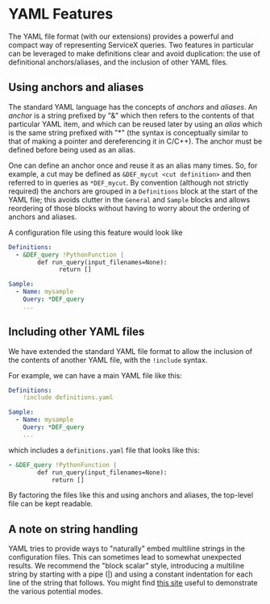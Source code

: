 # YAML Features

The YAML file format (with our extensions) provides a powerful and compact way of representing ServiceX queries. Two features in particular can be leveraged to make definitions clear and avoid duplication: the use of definitional anchors/aliases, and the inclusion of other YAML files.

## Using anchors and aliases
The standard YAML language has the concepts of _anchors_ and _aliases_. An _anchor_ is a string prefixed by "&" which then refers to the contents of that particular YAML item, and which can be reused later by using an _alias_ which is the same string prefixed with "*" (the syntax is conceptually similar to that of making a pointer and dereferencing it in C/C++). The anchor must be defined before being used as an alias.

One can define an anchor once and reuse it as an alias many times. So, for example, a cut may be defined as `&DEF_mycut <cut definition>` and then referred to in queries as `*DEF_mycut`. By convention (although not strictly required) the anchors are grouped in a `Definitions` block at the start of the YAML file; this avoids clutter in the `General` and `Sample` blocks and allows reordering of those blocks without having to worry about the ordering of anchors and aliases.

A configuration file using this feature would look like

```yaml
Definitions:
  - &DEF_query !PythonFunction |
        def run_query(input_filenames=None):
              return []

Sample:
  - Name: mysample
    Query: *DEF_query
    ...
```

## Including other YAML files
We have extended the standard YAML file format to allow the inclusion of the contents of another YAML file, with the `!include` syntax.

For example, we can have a main YAML file like this:
```yaml
Definitions:
    !include definitions.yaml

Sample:
  - Name: mysample
    Query: *DEF_query
    ...
```
which includes a `definitions.yaml` file that looks like this:
```yaml
- &DEF_query !PythonFunction |
        def run_query(input_filenames=None):
            return []
```
By factoring the files like this and using anchors and aliases, the top-level file can be kept readable.

## A note on string handling
YAML tries to provide ways to "naturally" embed multiline strings in the configuration files. This can sometimes lead to somewhat unexpected results. We recommend the "block scalar" style, introducing a multiline string by starting with a pipe (|) and using a constant indentation for each line of the string that follows. You might find [this site](https://yaml-multiline.info/) useful to demonstrate the various potential modes.